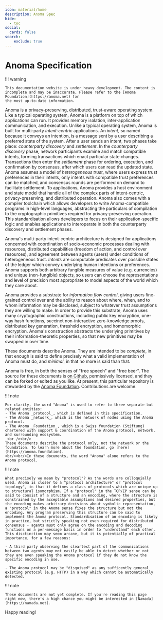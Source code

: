 ```yaml
---
icon: material/home
description: Anoma Spec
hide:
  - toc
social:
  cards: false
search:
    exclude: true
---
```


# Anoma Specification

!!! warning

    This documentation website is under heavy development. The content is incomplete and may be inaccurate. Please refer to the [Anoma Foundation](https://anoma.net) for
    the most up-to-date information.

Anoma is a privacy-preserving, distributed, trust-aware operating system. Like a
typical operating system, Anoma is a platform on top of which applications can
run. It provides memory isolation, inter-application communication, and
execution. Unlike a typical operating system, Anoma is built for multi-party
_intent-centric_ applications. An _intent_, so named because it conveys an
intention, is a message sent by a user describing a preferred state of the
system. After a user sends an intent, two phases take place: _counterparty
discovery_ and _settlement_. In the _counterparty discovery_ phase, network
participants examine and match compatible intents, forming transactions which
enact particular state changes. Transactions then enter the _settlement_ phase
for ordering, execution, and confirmation by consensus, after which users can
read the updated state. Anoma assumes a model of _heterogeneous trust_, where
users express trust preferences in their intents, only intents with compatible
trust preferences can be matched, and consensus rounds are performed on demand
to facilitate settlement. To applications, Anoma provides a host environment and
state model that handle all of the complex parts of intent-centric,
privacy-preserving, and distributed operation. Anoma also comes with a compiler
toolchain which allows developers to write Anoma-compatible programs in
high-level languages, abstracting the particulars of compilation to the
cryptographic primitives required for privacy-preserving operation. This
standardisation allows developers to focus on their application-specific logic
and enables applications to interoperate in both the counterparty discovery and
settlement phases.

Anoma's multi-party intent-centric architecture is designed for applications
concerned with coordination of socio-economic processes dealing with resources,
distributed capabilities (freedom of action, and control over resources), and
agreement between agents (users) under conditions of heterogeneous trust.
_Intents_ are computable predicates over possible states of the ledger which
convey underlying human intentions or preferences. Anoma supports both arbitrary
fungible measures of value (e.g. currencies) and unique (non-fungible) objects,
so users can choose the representations and level of precision most appropriate
to model aspects of the world which they care about.

Anoma provides a substrate for _information flow control_, giving users
fine-grained control over and the ability to reason about where, when, and to
whom information may be disclosed, subject to whatever trust assumptions they
are willing to make. In order to provide this substrate, Anoma uses many
cryptographic constructions, including public key encryption, one-way hash
functions, succinct non-interactive zero-knowledge proofs, distributed key
generation, threshold encryption, and homomorphic encryption. Anoma's
construction abstracts the underlying primitives by their information-theoretic
properties, so that new primitives may be swapped in over time.

<!--

Anoma draws upon and synthesises prior art in the broad areas of distributed ledger architecture, cybernetic systems design, monetary anthropology, and web-of-trust construction. It relies upon results, primitives, and constructions from the academic research fields of distributed systems, cryptography, computational complexity theory, information theory, algorithmic game theory, programming language theory, and category theory, among others. Readers with expertise in one or more of these areas or fields may find it helpful to understand Anoma in relation to them.Descriptions of some of these relational structures can be found in the [angles of approach](./angles-of-approach.md#angles-of-approach) section.

-->

These documents describe Anoma. They are intended to be _complete_, in that
enough is said to define precisely what a valid implementation of Anoma must do,
and _minimal_, in that no more is said than that.

Anoma is free, in both the senses of "free speech" and "free beer". The source
for these documents is [on Github](https://github.com/anoma/specs), permissively
licensed, and they can be forked or edited as you like. At present, this
particular repository is stewarded by the [Anoma
Foundation](https://anoma.foundation/). Contributions are welcome.

!!! note

    For clarity, the word "Anoma" is used to refer to three separate but related entities:
    - The Anoma _protocol_, which is defined in this specification.
    - The Anoma _network_, which is the network of nodes using the Anoma protocol.
    - The Anoma _Foundation_, which is a Swiss foundation (Stiftung) chartered with support & coordination of the Anoma protocol, network, and surrounding ecosystem.
     <br /><br/>
    These documents describe the protocol only, not the network or the foundation. To learn more about the foundation, go [here](https://anoma.foundation).
    <br/><br/>In these documents, the word "Anoma" alone refers to the Anoma protocol.

!!! note

    What precisely we mean by "protocol"? As the words are colloquially used, Anoma is closer to a "protocol architecture" or "protocol topology", in that it defines a class of protocols which are unique up to structural isomorphism. If a "protocol" in the TCP/IP sense can be said to consist of a structure and an encoding, where the structure is constrained by the acceptable assumptions and desired properties, but the encoding makes arbitrary decisions about symbolic representation, a "protocol" in the Anoma sense fixes the structure but not the encoding. Any program preserving this structure can be said to implement the Anoma protocol. Standardisation of an encoding is likely in practice, but strictly speaking not even required for distributed consensus - agents must only agree on the encoding and decoding functions on a per-message basis in order to "understand" each other. This disctinction may seem arcane, but it is potentially of practical importance, for a few reasons:

    - A third party observing the cleartext part of the communications between two agents may not easily be able to detect whether or not they are even speaking the Anoma protocol if they do not know the specific encoding in use.

    - The Anoma protocol may be "disguised" as any sufficently general existing protocol (e.g. HTTP) in a way which cannot be automatically detected.

!!! note

    These documents are not yet complete. If you're reading this page right now, there's a high chance you might be interested in [Namada](https://namada.net).


Happy reading!
